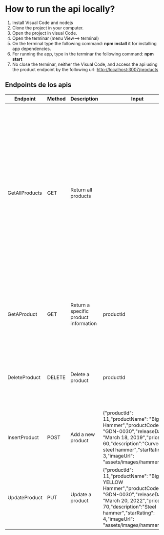 # How to run the api locally?

1. Install Visual Code and nodejs
2. Clone the project in your computer.
3. Open the project in visual Code.
4. Open the terminar (menu View--> terminal)
5. On the terminal type the following command: **npm install** it for installing app dependencies.
6. For running the app, type in the terminar the following command: **npm start**
7. No close the terminar, neither the Visual Code, and access the api using the product endpoint by the following url: [http://localhost:3007/products](http://localhost:3007/products)
## Endpoints de los apis
| Endpoint | Method | Description | Input | Output | Example | Exceptions |
| ------ | ------ | ------ | ------ | ------ | ------ | ------ |
| GetAllProducts | GET | Return all products |  | [{"productId": 2,"productName": "Garden Cart","productCode": "GDN-0023", "releaseDate": "March 18, 2019","price": 32.99,"description": "15 gallon capacity rolling garden cart","starRating": 5,"imageUrl": "assets/images/garden.jpg"}, {"productId": 5,"productName": "Hammer","productCode": "TBX-0048","releaseDate": "May 21, 2019","price": 8.9,"description": "Curved claw steel hammer","starRating": 4.6,"imageUrl": "assets/images/hammer.jpg"},{"productId": 7,"productName": "Drill","productCode": "PRX-095","releaseDate": "Sept 2nd, 2019","price": 32.9,"description": "","starRating": 3.2,"imageUrl": "assets/images/drill.jpg"} | http://localhost:3007/products | If not returns products the response is a [] | 
| GetAProduct | GET | Return a specific product information | productId | [{"productId": 5,"productName": "Hammer","productCode": "TBX-0048","releaseDate": "May 21, 2019","price": 8.9,"description": "Curved claw steel hammer","starRating": 4.6,"imageUrl": "assets/images/hammer.jpg"}] | http://localhost:3007/products/5 | If the product is not found, it responses: {"success": "false", "message": "Product not found"} |
| DeleteProduct | DELETE | Delete a product | productId | [{"productId": 5,"productName": "Hammer","productCode": "TBX-0048","releaseDate": "May 21, 2019","price": 8.9,"description": "Curved claw steel hammer","starRating": 4.6,"imageUrl": "assets/images/hammer.jpg"}] | http://localhost:3007/products/5 | If the product is not found, the response is: {"success": "false","message": "The product does not exist. Specify a product that is already stored."} |
| InsertProduct | POST | Add a new product | {"productId": 11,"productName": "Big Hammer","productCode": "GDN-0030","releaseDate": "March 18, 2019","price": 60,"description":"Curved steel hammer","starRating": 3,"imageUrl": "assets/images/hammer.jpg"} | {"productId": 11,"productName": "Big Hammer","productCode": "GDN-0030","releaseDate": "March 18, 2019","price": 60,"description":"Curved steel hammer","starRating": 3,"imageUrl": "assets/images/hammer.jpg"} | http://localhost:3007/products/ |  |
| UpdateProduct | PUT | Update a product | {"productId": 11,"productName": "Big YELLOW Hammer","productCode": "GDN-0030","releaseDate": "March 20, 2022","price": 70,"description":"Steel hammer","starRating": 4,"imageUrl": "assets/images/hammer.jpg"} | {"productId": 11,"productName": "Big YELLOW Hammer","productCode": "GDN-0030","releaseDate": "March 20, 2022","price": 70,"description":"Steel hammer","starRating": 4,"imageUrl": "assets/images/hammer.jpg"} | http://localhost:3007/products/ | If the product is not found, it reponses: {"success": "false","message": "The product does not exist. Specify a product that is already stored."} |


